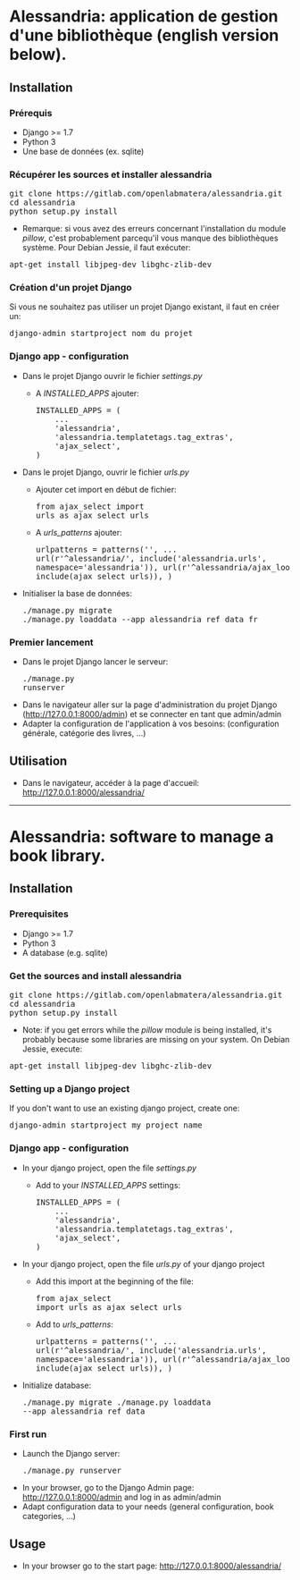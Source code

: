 # Alessandria: application de gestion d'une bibliothèque (english version below).

## Installation

### Prérequis
* Django >= 1.7
* Python 3
* Une base de données (ex. sqlite)

### Récupérer les sources et installer alessandria
<pre>git clone https://gitlab.com/openlabmatera/alessandria.git
cd alessandria
python setup.py install</pre>

* Remarque: si vous avez des erreurs concernant l'installation du module *pillow*, c'est probablement parcequ'il vous manque des bibliothèques système. Pour Debian Jessie, il faut exécuter:
<pre>apt-get install libjpeg-dev libghc-zlib-dev</pre>

### Création d'un projet Django
Si vous ne souhaitez pas utiliser un projet Django existant, il faut en créer un:
<pre>django-admin startproject nom_du_projet</pre>

### Django app - configuration
* Dans le projet Django ouvrir le fichier *settings.py*
  * A *INSTALLED_APPS* ajouter:
    <pre>
    INSTALLED_APPS = (
        ...
        'alessandria',
        'alessandria.templatetags.tag_extras',
        'ajax_select',
    )
    </pre>

* Dans le projet Django, ouvrir le fichier *urls.py*
  * Ajouter cet import en début de fichier:<pre>from ajax_select import urls as ajax_select_urls</pre>
  * A *urls_patterns* ajouter:<pre>urlpatterns = patterns('',
    ...
    url(r'^alessandria/', include('alessandria.urls', namespace='alessandria')),
    url(r'^alessandria/ajax_lookups/', include(ajax_select_urls)),
)</pre>
* Initialiser la base de données:<pre>./manage.py migrate
./manage.py loaddata --app alessandria ref_data_fr</pre>

### Premier lancement

* Dans le projet Django lancer le serveur:<pre>./manage.py runserver</pre>
* Dans le navigateur aller sur la page d'administration du projet Django (http://127.0.0.1:8000/admin) et se connecter en tant que admin/admin
* Adapter la configuration de l'application à vos besoins: (configuration générale, catégorie des livres, ...)

## Utilisation
* Dans le navigateur, accéder à la page d'accueil: http://127.0.0.1:8000/alessandria/

*****

# Alessandria: software to manage a book library.

## Installation 

### Prerequisites
* Django >= 1.7
* Python 3
* A database (e.g. sqlite)

### Get the sources and install alessandria
<pre>git clone https://gitlab.com/openlabmatera/alessandria.git
cd alessandria
python setup.py install</pre>

* Note: if you get errors while the *pillow* module is being installed, it's probably because some libraries are missing on your system. On Debian Jessie, execute:
<pre>apt-get install libjpeg-dev libghc-zlib-dev</pre>

### Setting up a Django project
If you don't want to use an existing django project, create one:
<pre>django-admin startproject my_project_name</pre>

### Django app - configuration
* In your django project, open the file *settings.py*
  * Add to your *INSTALLED_APPS* settings:
    <pre>
    INSTALLED_APPS = (
        ...
        'alessandria',
        'alessandria.templatetags.tag_extras',
        'ajax_select',
    )
    </pre>

* In your django project, open the file *urls.py* of your django project
  * Add this import at the beginning of the file:<pre>from ajax_select import urls as ajax_select_urls</pre>
  * Add to *urls_patterns*:<pre>urlpatterns = patterns('',
    ...
    url(r'^alessandria/', include('alessandria.urls', namespace='alessandria')),
    url(r'^alessandria/ajax_lookups/', include(ajax_select_urls)),
)</pre>
* Initialize database:<pre>./manage.py migrate
./manage.py loaddata --app alessandria ref_data</pre>

### First run

* Launch the Django server:<pre>./manage.py runserver</pre>
* In your browser, go to the Django Admin page: http://127.0.0.1:8000/admin and log in as admin/admin
* Adapt configuration data to your needs (general configuration, book categories, ...)

## Usage

* In your browser go to the start page: http://127.0.0.1:8000/alessandria/
